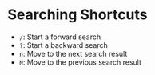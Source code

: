 # Searching Shortcuts

- `/`: Start a forward search
- `?`: Start a backward search
- `n`: Move to the next search result
- `N`: Move to the previous search result
